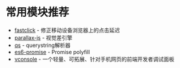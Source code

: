 # 常用模块推荐

- [fastclick](https://github.com/ftlabs/fastclick) - 修正移动设备浏览器上的点击延迟
- [parallax-js](https://github.com/wagerfield/parallax) - 视觉差引擎
- [qs](https://github.com/ljharb/qs) - querystring解析器
- [es6-promise](https://github.com/stefanpenner/es6-promise) - Promise polyfill
- [vconsole](https://github.com/Tencent/vConsole) - 一个轻量、可拓展、针对手机网页的前端开发者调试面板
